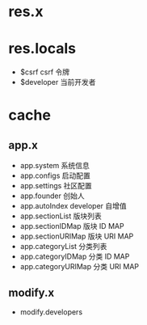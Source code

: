 # res.x



# res.locals
- $csrf csrf 令牌
- $developer 当前开发者




# cache
## app.x
- app.system 系统信息
- app.configs 启动配置
- app.settings 社区配置
- app.founder 创始人
- app.autoIndex developer 自增值
- app.sectionList 版块列表
- app.sectionIDMap 版块 ID MAP
- app.sectionURIMap 版块 URI MAP
- app.categoryList 分类列表
- app.categoryIDMap 分类 ID MAP
- app.categoryURIMap 分类 URI MAP



## modify.x
- modify.developers


